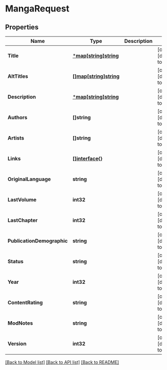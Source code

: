# MangaRequest

## Properties

Name | Type | Description | Notes
------------ | ------------- | ------------- | -------------
**Title** | [***map[string]string**](map.md) |  | [optional] [default to null]
**AltTitles** | [**[]map[string]string**](map.md) |  | [optional] [default to null]
**Description** | [***map[string]string**](map.md) |  | [optional] [default to null]
**Authors** | **[]string** |  | [optional] [default to null]
**Artists** | **[]string** |  | [optional] [default to null]
**Links** | [**[]interface{}**](interface{}.md) |  | [optional] [default to null]
**OriginalLanguage** | **string** |  | [optional] [default to null]
**LastVolume** | **int32** |  | [optional] [default to null]
**LastChapter** | **int32** |  | [optional] [default to null]
**PublicationDemographic** | **string** |  | [optional] [default to null]
**Status** | **string** |  | [optional] [default to null]
**Year** | **int32** |  | [optional] [default to null]
**ContentRating** | **string** |  | [optional] [default to null]
**ModNotes** | **string** |  | [optional] [default to null]
**Version** | **int32** |  | [optional] [default to null]

[[Back to Model list]](../README.md#documentation-for-models) [[Back to API list]](../README.md#documentation-for-api-endpoints) [[Back to README]](../README.md)

